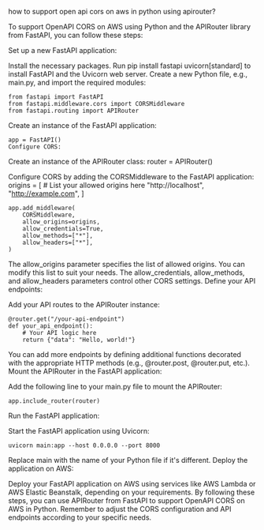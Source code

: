 how to support open api cors on aws in python using  apirouter?

To support OpenAPI CORS on AWS using Python and the APIRouter library from FastAPI, you can follow these steps:

Set up a new FastAPI application:

Install the necessary packages. Run pip install fastapi uvicorn[standard] to install FastAPI and the Uvicorn web server.
Create a new Python file, e.g., main.py, and import the required modules:

    from fastapi import FastAPI
    from fastapi.middleware.cors import CORSMiddleware
    from fastapi.routing import APIRouter

Create an instance of the FastAPI application:

    app = FastAPI()
    Configure CORS:

Create an instance of the APIRouter class:
    router = APIRouter()

Configure CORS by adding the CORSMiddleware to the FastAPI application:
    origins = [
        # List your allowed origins here
        "http://localhost",
        "http://example.com",
    ]

    app.add_middleware(
        CORSMiddleware,
        allow_origins=origins,
        allow_credentials=True,
        allow_methods=["*"],
        allow_headers=["*"],
    )
The allow_origins parameter specifies the list of allowed origins. You can modify this list to suit your needs. The allow_credentials, allow_methods, and allow_headers parameters control other CORS settings.
Define your API endpoints:

Add your API routes to the APIRouter instance:

    @router.get("/your-api-endpoint")
    def your_api_endpoint():
        # Your API logic here
        return {"data": "Hello, world!"}

You can add more endpoints by defining additional functions decorated with the appropriate HTTP methods (e.g., @router.post, @router.put, etc.).
Mount the APIRouter in the FastAPI application:

Add the following line to your main.py file to mount the APIRouter:

    app.include_router(router)

Run the FastAPI application:

Start the FastAPI application using Uvicorn:

    uvicorn main:app --host 0.0.0.0 --port 8000

Replace main with the name of your Python file if it's different.
Deploy the application on AWS:

Deploy your FastAPI application on AWS using services like AWS Lambda or AWS Elastic Beanstalk, depending on your requirements.
By following these steps, you can use APIRouter from FastAPI to support OpenAPI CORS on AWS in Python. Remember to adjust the CORS configuration and API endpoints according to your specific needs.
